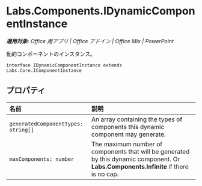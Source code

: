 
# <a name="labs.components.idynamiccomponentinstance"></a>Labs.Components.IDynamicComponentInstance

 _**適用対象:** Office 用アプリ | Office アドイン | Office Mix | PowerPoint_

動的コンポーネントのインスタンス。

```
interface IDynamicComponentInstance extends Labs.Core.IComponentInstance
```


## <a name="properties"></a>プロパティ


|名前|説明|
|:-----|:-----|
| `generatedComponentTypes: string[]`|An array containing the types of components this dynamic component may generate.|
| `maxComponents: number`|The maximum number of components that will be generated by this dynamic component. Or  **Labs.Components.Infinite** if there is no cap.|
